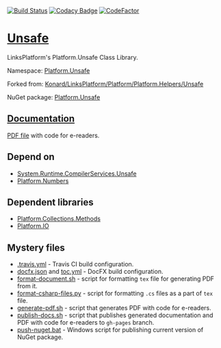[![Build Status](https://travis-ci.com/linksplatform/Unsafe.svg?branch=master)](https://travis-ci.com/linksplatform/Unsafe)
[![Codacy Badge](https://api.codacy.com/project/badge/Grade/f44d620bd580471fb291b17fab31e58a)](https://app.codacy.com/app/drakonard/Unsafe?utm_source=github.com&utm_medium=referral&utm_content=linksplatform/Unsafe&utm_campaign=Badge_Grade_Dashboard)
[![CodeFactor](https://www.codefactor.io/repository/github/linksplatform/unsafe/badge)](https://www.codefactor.io/repository/github/linksplatform/unsafe)

# [Unsafe](https://github.com/linksplatform/Unsafe)

LinksPlatform's Platform.Unsafe Class Library.

Namespace: [Platform.Unsafe](https://linksplatform.github.io/Unsafe/api/Platform.Unsafe.html)

Forked from: [Konard/LinksPlatform/Platform/Platform.Helpers/Unsafe](https://github.com/Konard/LinksPlatform/tree/7e73fb096a180699192d6861f853cf44f803f909/Platform/Platform.Helpers/Unsafe)

NuGet package: [Platform.Unsafe](https://www.nuget.org/packages/Platform.Unsafe)

## [Documentation](https://linksplatform.github.io/Unsafe)
[PDF file](https://linksplatform.github.io/Unsafe/Platform.Unsafe.pdf) with code for e-readers.

## Depend on
*   [System.Runtime.CompilerServices.Unsafe](https://www.nuget.org/packages/System.Runtime.CompilerServices.Unsafe)
*   [Platform.Numbers](https://github.com/linksplatform/Numbers)

## Dependent libraries
*   [Platform.Collections.Methods](https://github.com/linksplatform/Collections.Methods)
*   [Platform.IO](https://github.com/linksplatform/IO)

## Mystery files
*   [.travis.yml](https://github.com/linksplatform/Unsafe/blob/master/.travis.yml) - Travis CI build configuration.
*   [docfx.json](https://github.com/linksplatform/Unsafe/blob/master/docfx.json) and [toc.yml](https://github.com/linksplatform/Unsafe/blob/master/toc.yml) - DocFX build configuration.
*   [format-document.sh](https://github.com/linksplatform/Unsafe/blob/master/format-document.sh) - script for formatting `tex` file for generating PDF from it.
*   [format-csharp-files.py](https://github.com/linksplatform/Unsafe/blob/master/format-csharp-files.py) - script for formatting `.cs` files as a part of `tex` file.
*   [generate-pdf.sh](https://github.com/linksplatform/Unsafe/blob/master/generate-pdf.sh) - script that generates PDF with code for e-readers.
*   [publish-docs.sh](https://github.com/linksplatform/Unsafe/blob/master/publish-docs.sh) - script that publishes generated documentation and PDF with code for e-readers to `gh-pages` branch.
*   [push-nuget.bat](https://github.com/linksplatform/Unsafe/blob/master/push-nuget.bat) - Windows script for publishing current version of NuGet package.